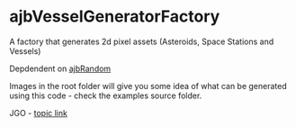 ajbVesselGeneratorFactory
=========================

A factory that generates 2d pixel assets (Asteroids, Space Stations and Vessels)

Depdendent on <a href="https://github.com/andybennett/ajbRandom">ajbRandom</a>

Images in the root folder will give you some idea of what can be generated using this code - check the examples source folder.

JGO - <a href="http://www.java-gaming.org/topics/procedural-2d-pixel-vessels-space-ships/30160/view.html">topic link</a>
